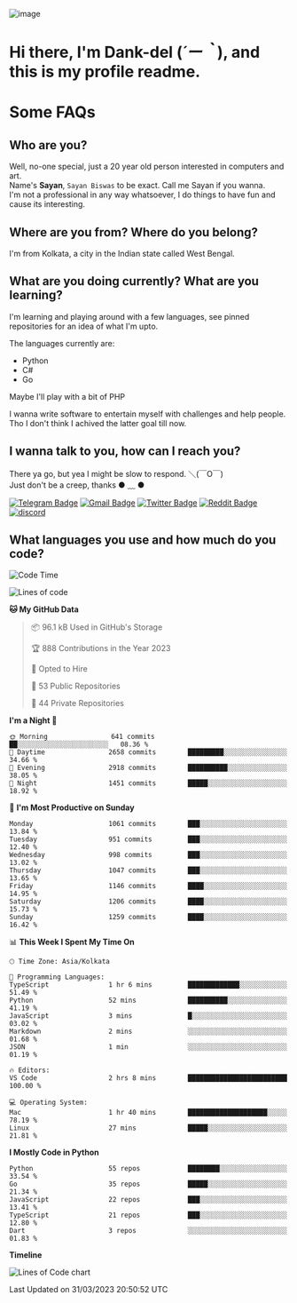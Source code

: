 ![image](https://user-images.githubusercontent.com/63096193/125182844-29f20800-e22f-11eb-8dc9-b0f2d29647bb.png)

# **Hi there, I'm Dank-del (*´ー｀*), and this is my profile readme.**
<!--  [![Profile views](https://gpvc.arturio.dev/dank-del)](https://github.com/dank-del) -->
# Some FAQs

## **Who are you?**

Well, no-one special, just a 20 year old person interested in computers and art. \
Name's **Sayan**, `Sayan Biswas` to be exact. Call me Sayan if you wanna. \
I'm not a professional in any way whatsoever, I do things to have fun and cause its interesting.

## **Where are you from? Where do you belong?**

I'm from Kolkata, a city in the Indian state called West Bengal.

## **What are you doing currently? What are you learning?**

I'm learning and playing around with a few languages, see pinned repositories for an idea of what I'm upto.

The languages currently are:

- Python
- C#
- Go

Maybe I'll play with a bit of PHP

I wanna write software to entertain myself with challenges and help people. \
Tho I don't think I achived the latter goal till now.

<!--## **Eww, I see a weeb profile.**

Can't help it, it's the best way to hide my face on this account
> Why do people hate weebs .-.

## **Cool, what more interests you?**

My interests are quite, weird. They're scattered all over the place. \
I've been fascinated by music and have studied it since the age of 6, I've performed on stage and on air but yeah now I've been away from that. I specialize in key instruments. \
Another thing that interests me is Media Production, aka, working with audio, video and broadcasting media.

> I just like art in general. also feeds the reason of me being obsessed with Japanese drawings (⋟ ﹏ ⋞)-->

## **I wanna talk to you, how can I reach you?**

There ya go, but yea I might be slow to respond. ＼(￣O￣) \
Just don't be a creep, thanks ● ﹏ ●

[![Telegram Badge](https://img.shields.io/badge/-dank_as_fuck-1ca0f1?style=flat-square&logo=telegram&logoColor=white&link=https://t.me/dank_as_fuck)](https://t.me/dank_as_fuck)
[![Gmail Badge](https://img.shields.io/badge/-sayan@asia.com-c14438?style=flat-square&logo=Gmail&logoColor=white&link=mailto:sayan@asia.com)](mailto:sayan@asia.com)
[![Twitter Badge](https://img.shields.io/twitter/follow/TheDankDel?style=social)](https://twitter.com/TheDankDel)
[![Reddit Badge](https://img.shields.io/reddit/user-karma/combined/dank_as_fuck_?style=social)](https://www.reddit.com/user/dank_as_fuck_/)
[![discord](https://discord-md-badge.vercel.app/api/shield/506536929152466945?style=social)](https://discordapp.com/users/506536929152466945)

## **What languages you use and how much do you code?**

<!--START_SECTION:waka-->
![Code Time](http://img.shields.io/badge/Code%20Time-1%2C125%20hrs%2026%20mins-blue)

![Lines of code](https://img.shields.io/badge/From%20Hello%20World%20I%27ve%20Written-4.4%20million%20lines%20of%20code-blue)

**🐱 My GitHub Data** 

> 📦 96.1 kB Used in GitHub's Storage 
 > 
> 🏆 888 Contributions in the Year 2023
 > 
> 💼 Opted to Hire
 > 
> 📜 53 Public Repositories 
 > 
> 🔑 44 Private Repositories 
 > 
**I'm a Night 🦉** 

```text
🌞 Morning                641 commits         ██░░░░░░░░░░░░░░░░░░░░░░░   08.36 % 
🌆 Daytime                2658 commits        █████████░░░░░░░░░░░░░░░░   34.66 % 
🌃 Evening                2918 commits        ██████████░░░░░░░░░░░░░░░   38.05 % 
🌙 Night                  1451 commits        █████░░░░░░░░░░░░░░░░░░░░   18.92 % 
```
📅 **I'm Most Productive on Sunday** 

```text
Monday                   1061 commits        ███░░░░░░░░░░░░░░░░░░░░░░   13.84 % 
Tuesday                  951 commits         ███░░░░░░░░░░░░░░░░░░░░░░   12.40 % 
Wednesday                998 commits         ███░░░░░░░░░░░░░░░░░░░░░░   13.02 % 
Thursday                 1047 commits        ███░░░░░░░░░░░░░░░░░░░░░░   13.65 % 
Friday                   1146 commits        ████░░░░░░░░░░░░░░░░░░░░░   14.95 % 
Saturday                 1206 commits        ████░░░░░░░░░░░░░░░░░░░░░   15.73 % 
Sunday                   1259 commits        ████░░░░░░░░░░░░░░░░░░░░░   16.42 % 
```


📊 **This Week I Spent My Time On** 

```text
🕑︎ Time Zone: Asia/Kolkata

💬 Programming Languages: 
TypeScript               1 hr 6 mins         █████████████░░░░░░░░░░░░   51.49 % 
Python                   52 mins             ██████████░░░░░░░░░░░░░░░   41.19 % 
JavaScript               3 mins              █░░░░░░░░░░░░░░░░░░░░░░░░   03.02 % 
Markdown                 2 mins              ░░░░░░░░░░░░░░░░░░░░░░░░░   01.68 % 
JSON                     1 min               ░░░░░░░░░░░░░░░░░░░░░░░░░   01.19 % 

🔥 Editors: 
VS Code                  2 hrs 8 mins        █████████████████████████   100.00 % 

💻 Operating System: 
Mac                      1 hr 40 mins        ████████████████████░░░░░   78.19 % 
Linux                    27 mins             █████░░░░░░░░░░░░░░░░░░░░   21.81 % 
```

**I Mostly Code in Python** 

```text
Python                   55 repos            ████████░░░░░░░░░░░░░░░░░   33.54 % 
Go                       35 repos            █████░░░░░░░░░░░░░░░░░░░░   21.34 % 
JavaScript               22 repos            ███░░░░░░░░░░░░░░░░░░░░░░   13.41 % 
TypeScript               21 repos            ███░░░░░░░░░░░░░░░░░░░░░░   12.80 % 
Dart                     3 repos             ░░░░░░░░░░░░░░░░░░░░░░░░░   01.83 % 
```



**Timeline**

![Lines of Code chart](https://raw.githubusercontent.com/Dank-del/Dank-del/main/assets/bar_graph.png)


 Last Updated on 31/03/2023 20:50:52 UTC
<!--END_SECTION:waka-->

<!--## **Can I stalk your spotify?**

Um sure.

![OwO Spotify](https://spotify-recently-played-readme.vercel.app/api?user=31fdrsslnr7nvq4ytqwtw7c4rxfm&count=5)-->
